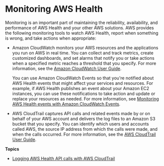 # Monitoring AWS Health<a name="monitoring-logging-health-events"></a>

Monitoring is an important part of maintaining the reliability, availability, and performance of AWS Health and your other AWS solutions\. AWS provides the following monitoring tools to watch AWS Health, report when something is wrong, and take actions when appropriate:
+ Amazon CloudWatch monitors your AWS resources and the applications you run on AWS in real time\. You can collect and track metrics, create customized dashboards, and set alarms that notify you or take actions when a specified metric reaches a threshold that you specify\. For more information, see the [Amazon CloudWatch User Guide](https://docs.aws.amazon.com/AmazonCloudWatch/latest/monitoring/)\.

  You can use Amazon CloudWatch Events so that you're notified about AWS Health events that might affect your services and resources\. For example, if AWS Health publishes an event about your Amazon EC2 instances, you can use these notifications to take action and update or replace your resources as needed\. For more information, see [Monitoring AWS Health events with Amazon CloudWatch Events](cloudwatch-events-health.md)\.
+ AWS CloudTrail captures API calls and related events made by or on behalf of your AWS account and delivers the log files to an Amazon S3 bucket that you specify\. You can identify which users and accounts called AWS, the source IP address from which the calls were made, and when the calls occurred\. For more information, see the [AWS CloudTrail User Guide](https://docs.aws.amazon.com/awscloudtrail/latest/userguide/)\.

**Topics**
+ [Logging AWS Health API calls with AWS CloudTrail](logging-using-cloudtrail.md)